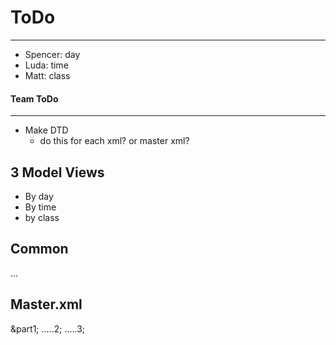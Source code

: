 # ToDo
---
- Spencer: day
- Luda: time
- Matt: class

#### Team ToDo
---
- Make DTD
	- do this for each xml? or master xml?

3 Model Views
---
- By day
- By time
- by class

Common
---
<timetable set="B">
	<day>
		<class code="comp4711" day="3">
			<coursecode></coursecode>
			<day>
			<time>
			<room>
			<instructor>
		</class>
	</day>
	<course>
		...
	</course>

Master.xml
---
<!DOCTYPE ... >
<!ENTITY part1 SYSTEM "part1.xml">
<!ENTITY part2 SYSTEM "part1.xml">
<!ENTITY part3 SYSTEM "part1.xml">
<timetable>
	&part1;
	.....2;
	.....3;
</timetable>
